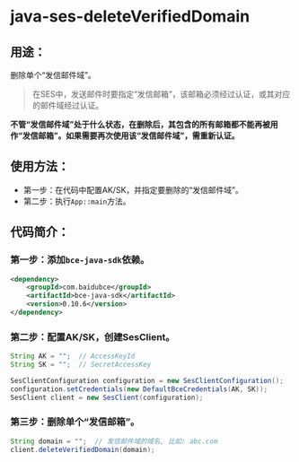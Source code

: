# java-ses-deleteVerifiedDomain

## 用途：

删除单个“发信邮件域”。

> 在SES中，发送邮件时要指定“发信邮箱”，该邮箱必须经过认证，或其对应的邮件域经过认证。

**不管“发信邮件域”处于什么状态，在删除后，其包含的所有邮箱都不能再被用作“发信邮箱”。如果需要再次使用该“发信邮件域”，需重新认证。**

## 使用方法：

* 第一步：在代码中配置AK/SK，并指定要删除的“发信邮件域”。
* 第二步：执行`App::main`方法。

## 代码简介：

### 第一步：添加`bce-java-sdk`依赖。

```xml
<dependency>
    <groupId>com.baidubce</groupId>
    <artifactId>bce-java-sdk</artifactId>
    <version>0.10.6</version>
</dependency>
```

### 第二步：配置AK/SK，创建SesClient。

```java
String AK = "";  // AccessKeyId
String SK = "";  // SecretAccessKey

SesClientConfiguration configuration = new SesClientConfiguration();
configuration.setCredentials(new DefaultBceCredentials(AK, SK));
SesClient client = new SesClient(configuration);
```

### 第三步：删除单个“发信邮箱”。

```java
String domain = "";  // 发信邮件域的域名, 比如: abc.com
client.deleteVerifiedDomain(domain);
```